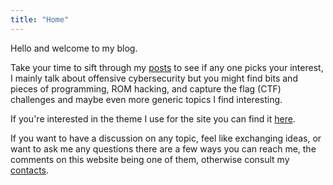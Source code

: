 ```yaml
---
title: "Home"
---
```


Hello and welcome to my blog.

Take your time to sift through my [posts](/post/) to see if any one picks your interest, I mainly talk about offensive cybersecurity but you might find bits and pieces of programming, ROM hacking, and capture the flag (CTF) challenges and maybe even more generic topics I find interesting.

If you're interested in the theme I use for the site you can find it [here](https://github.com/OffsecDeer/Deer).

If you want to have a discussion on any topic, feel like exchanging ideas, or want to ask me any questions there are a few ways you can reach me, the comments on this website being one of them, otherwise consult my [contacts](/page/contacts).

